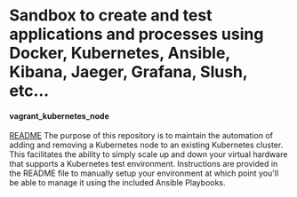 # Sandbox to create and test applications and processes using Docker, Kubernetes, Ansible, Kibana, Jaeger, Grafana, Slush, etc...

#### vagrant_kubernetes_node
[README](https://git.nmlv.nml.com/ULL4155/sandbox-ansible/tree/master/vagrant_kubernetes_node)
The purpose of this repository is to maintain the automation of adding and removing a Kubernetes node to an existing Kubernetes cluster.  This facilitates the ability to simply scale up and down your virtual hardware that supports a Kubernetes test environment.  Instructions are provided in the README file to manually setup your environment at which point you'll be able to manage it using the included Ansible Playbooks.
